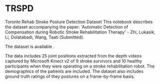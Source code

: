 # TRSPD
Toronto Rehab Stroke Posture Detection Dataset
This notebook describes the dataset accompanying the paper: 'Automatic Detection of Compensation during Robotic Stroke Rehabilitation Therapy' - Zhi, Lukasik, Li, Dolatabadi, Wang, Taati (Submitted).

The dataset is available .

The data includes 25 joint positions extracted from the depth videos captured by Microsoft Kinect v2 of 9 stroke survivors and 10 healthy participants when they were operating on a stroke rehabilitation robot. The demographics of the patients are included. The dataset also includes ground truth ratings of they postures on a frame-by-frame basis.
